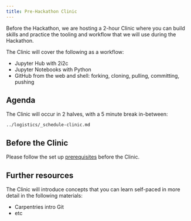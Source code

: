 ```yaml
---
title: Pre-Hackathon Clinic
---
```


Before the Hackathon, we are hosting a 2-hour Clinic where you can build skills and practice the tooling and workflow that we will use during the Hackathon. 

The Clinic will cover the following as a workflow: 

- Jupyter Hub with 2i2c
- Jupyter Notebooks with Python
- GitHub from the web and shell: forking, cloning, pulling, committing, pushing

## Agenda

The Clinic will occur in 2 halves, with a 5 minute break in-between:

```{.include}
../logistics/_schedule-clinic.md
```


## Before the Clinic

Please follow the set up [prerequisites](https://nasa-openscapes.github.io/2021-Cloud-Hackathon/logistics/prerequisites.html) before the Clinic. 

## Further resources

The Clinic will introduce concepts that you can learn self-paced in more detail in the following materials: 

- Carpentries intro Git
- etc

